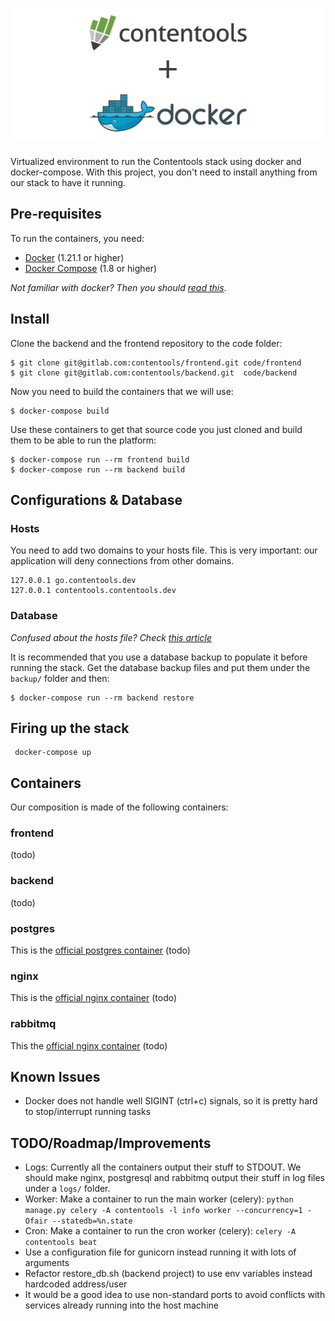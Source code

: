 # ![pageres](media/logo.png)

Virtualized environment to run the Contentools stack using docker and docker-compose.
With this project, you don't need to install anything from our stack to have it running.

## Pre-requisites

To run the containers, you need:
* [Docker](https://docs.docker.com/engine/installation/) (1.21.1 or higher)
* [Docker Compose](https://docs.docker.com/compose/install/) (1.8 or higher)

*Not familiar with docker? Then you should [read this](https://prakhar.me/docker-curriculum/)*.

## Install

Clone the backend and the frontend repository to the code folder:

```
$ git clone git@gitlab.com:contentools/frontend.git code/frontend
$ git clone git@gitlab.com:contentools/backend.git  code/backend
```

Now you need to build the containers that we will use:
```
$ docker-compose build
```

Use these containers to get that source code you just
cloned and build them to be able to run the platform:
```
$ docker-compose run --rm frontend build
$ docker-compose run --rm backend build
```

## Configurations & Database

### Hosts

You need to add two domains to your hosts file.
This is very important: our application will deny connections from other domains.

```
127.0.0.1 go.contentools.dev
127.0.0.1 contentools.contentools.dev
```

### Database

*Confused about the hosts file? Check [this article](http://www.bleepingcomputer.com/tutorials/hosts-files-explained/)*

It is recommended that you use a database backup to populate it before running the stack.
Get the database backup files and put them under the `backup/` folder and then:

```
$ docker-compose run --rm backend restore
```

## Firing up the stack

```
 docker-compose up
```


## Containers

Our composition is made of the following containers:

### frontend

(todo)

### backend

(todo)

### postgres

This is the [official postgres container](https://hub.docker.com/_/postgres/)
(todo)

### nginx

This is the [official nginx container](https://hub.docker.com/_/nginx/)
(todo)

### rabbitmq

This the [official nginx container](https://hub.docker.com/_/rabbitmq/)
(todo)

## Known Issues

* Docker does not handle well SIGINT (ctrl+c) signals, so it is pretty hard to stop/interrupt running tasks

## TODO/Roadmap/Improvements

* Logs: Currently all the containers output their stuff to STDOUT. We should make nginx, postgresql and rabbitmq
output their stuff in log files under a `logs/` folder.
* Worker: Make a container to run the main worker (celery):
`python manage.py celery -A contentools -l info worker --concurrency=1 -Ofair --statedb=%n.state`
* Cron: Make a container to run the cron worker (celery):
`celery -A contentools beat`
* Use a configuration file for gunicorn instead running it with lots of arguments
* Refactor restore_db.sh (backend project) to use env variables instead hardcoded address/user
* It would be a good idea to use non-standard ports to avoid conflicts with services already running into the
host machine
